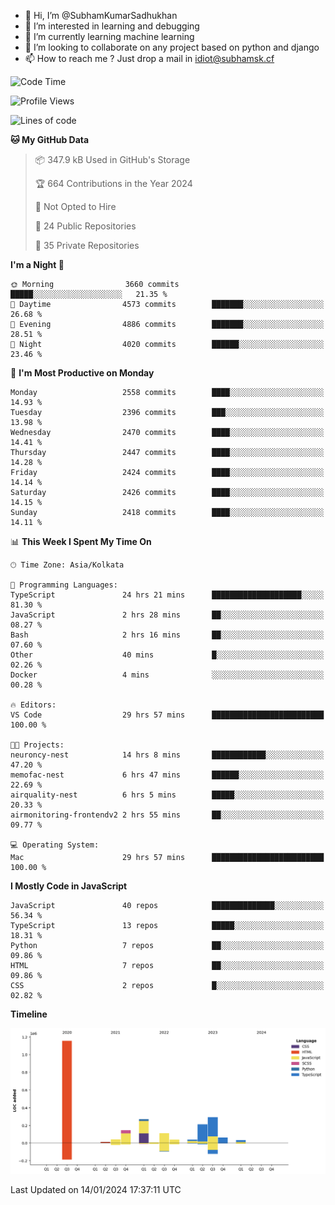 - 👋 Hi, I’m @SubhamKumarSadhukhan
- 👀 I’m interested in learning and debugging
- 🌱 I’m currently learning machine learning
- 💞️ I’m looking to collaborate on any project based on python and django
- 📫 How to reach me ?
      Just drop a mail in idiot@subhamsk.cf

<!---
SubhamKumarSadhukhan/SubhamKumarSadhukhan is a ✨ special ✨ repository because its `README.md` (this file) appears on your GitHub profile.
You can click the Preview link to take a look at your changes.
--->


<!--START_SECTION:waka-->
![Code Time](http://img.shields.io/badge/Code%20Time-1%2C884%20hrs%2021%20mins-blue)

![Profile Views](http://img.shields.io/badge/Profile%20Views-1-blue)

![Lines of code](https://img.shields.io/badge/From%20Hello%20World%20I%27ve%20Written-2.4%20million%20lines%20of%20code-blue)

**🐱 My GitHub Data** 

> 📦 347.9 kB Used in GitHub's Storage 
 > 
> 🏆 664 Contributions in the Year 2024
 > 
> 🚫 Not Opted to Hire
 > 
> 📜 24 Public Repositories 
 > 
> 🔑 35 Private Repositories 
 > 
**I'm a Night 🦉** 

```text
🌞 Morning                3660 commits        █████░░░░░░░░░░░░░░░░░░░░   21.35 % 
🌆 Daytime                4573 commits        ███████░░░░░░░░░░░░░░░░░░   26.68 % 
🌃 Evening                4886 commits        ███████░░░░░░░░░░░░░░░░░░   28.51 % 
🌙 Night                  4020 commits        ██████░░░░░░░░░░░░░░░░░░░   23.46 % 
```
📅 **I'm Most Productive on Monday** 

```text
Monday                   2558 commits        ████░░░░░░░░░░░░░░░░░░░░░   14.93 % 
Tuesday                  2396 commits        ███░░░░░░░░░░░░░░░░░░░░░░   13.98 % 
Wednesday                2470 commits        ████░░░░░░░░░░░░░░░░░░░░░   14.41 % 
Thursday                 2447 commits        ████░░░░░░░░░░░░░░░░░░░░░   14.28 % 
Friday                   2424 commits        ████░░░░░░░░░░░░░░░░░░░░░   14.14 % 
Saturday                 2426 commits        ████░░░░░░░░░░░░░░░░░░░░░   14.15 % 
Sunday                   2418 commits        ████░░░░░░░░░░░░░░░░░░░░░   14.11 % 
```


📊 **This Week I Spent My Time On** 

```text
🕑︎ Time Zone: Asia/Kolkata

💬 Programming Languages: 
TypeScript               24 hrs 21 mins      ████████████████████░░░░░   81.30 % 
JavaScript               2 hrs 28 mins       ██░░░░░░░░░░░░░░░░░░░░░░░   08.27 % 
Bash                     2 hrs 16 mins       ██░░░░░░░░░░░░░░░░░░░░░░░   07.60 % 
Other                    40 mins             █░░░░░░░░░░░░░░░░░░░░░░░░   02.26 % 
Docker                   4 mins              ░░░░░░░░░░░░░░░░░░░░░░░░░   00.28 % 

🔥 Editors: 
VS Code                  29 hrs 57 mins      █████████████████████████   100.00 % 

🐱‍💻 Projects: 
neuroncy-nest            14 hrs 8 mins       ████████████░░░░░░░░░░░░░   47.20 % 
memofac-nest             6 hrs 47 mins       ██████░░░░░░░░░░░░░░░░░░░   22.69 % 
airquality-nest          6 hrs 5 mins        █████░░░░░░░░░░░░░░░░░░░░   20.33 % 
airmonitoring-frontendv2 2 hrs 55 mins       ██░░░░░░░░░░░░░░░░░░░░░░░   09.77 % 

💻 Operating System: 
Mac                      29 hrs 57 mins      █████████████████████████   100.00 % 
```

**I Mostly Code in JavaScript** 

```text
JavaScript               40 repos            ██████████████░░░░░░░░░░░   56.34 % 
TypeScript               13 repos            █████░░░░░░░░░░░░░░░░░░░░   18.31 % 
Python                   7 repos             ██░░░░░░░░░░░░░░░░░░░░░░░   09.86 % 
HTML                     7 repos             ██░░░░░░░░░░░░░░░░░░░░░░░   09.86 % 
CSS                      2 repos             █░░░░░░░░░░░░░░░░░░░░░░░░   02.82 % 
```



**Timeline**

![Lines of Code chart](https://raw.githubusercontent.com/SubhamKumarSadhukhan/SubhamKumarSadhukhan/main/assets/bar_graph.png)


 Last Updated on 14/01/2024 17:37:11 UTC
<!--END_SECTION:waka-->
